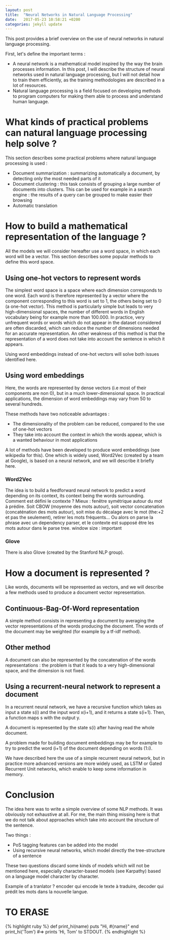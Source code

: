 ```yaml
---
layout: post
title:  "Neural Networks in Natural Language Processing"
date:   2017-05-23 10:58:21 +0200
categories: jekyll update
---
```


This post provides a brief overview on the use of neural networks in natural language processing.

First, let's define the important terms :
* A neural network is a mathematical model inspired by the way the brain processes information. In this post, I will describe the structure of neural networks used in natural language processing, but I will not detail how to train them efficiently, as the training methodologies are described in a lot of resources.
* Natural language processing is a field focused on developing methods to program computers for making them able to process and understand human language.

# What kinds of practical problems can natural language processing help solve ?

This section describes some practical problems where natural language processing is used :
* Document summarization : summarizing automatically a document, by detecting only the most needed parts of it
* Document clustering : this task consists of grouping a large number of documents into clusters. This can be used for example in a search engine : the results of a query can be grouped to make easier their browsing
* Automatic translation

# How to build a mathematical representation of the language ?

All the models we will consider hereafter use a word space, in which each word will be a vector. This section describes some popular methods to define this word space.

## Using one-hot vectors to represent words

The simplest word space is a space where each dimension corresponds to one word. Each word is therefore represented by a vector where the component corresponding to this word is set to 1, the others being set to 0 (a one-hot vector).
This method is particularly simple but leads to very high-dimensional spaces, the number of different words in English vocabulary being for example more than 100.000. In practice, very unfrequent words or words which do not appear in the dataset considered are often discarded, which can reduce the number of dimensions needed for an accurate representation.
An other weakness of this method is that the representation of a word does not take into account the sentence in which it appears.

Using word embeddings instead of one-hot vectors will solve both issues identified here.

## Using word embeddings

Here, the words are represented by dense vectors (i.e most of their components are non 0), but in a much lower-dimensional space. In practical applications, the dimension of word embeddings may vary from 50 to several hundreds.

These methods have two noticeable advantages :
* The dimensionality of the problem can be reduced, compared to the use of one-hot vectors
* They take into account the context in which the words appear, which is a wanted behaviour in most applications

A lot of methods have been developed to produce word embeddings (see wikipedia for this). One which is widely used, Word2Vec (created by a team at Google), is based on a neural network, and we will describe it briefly here.

### Word2Vec

The idea is to build a feedforward neural network to predict a word depending on its context, its context being the words surrounding.
Comment est défini le contexte ? Mieux : fenêtre symétrique autour du mot à prédire. Soit CBOW (moyenne des mots autour), soit vector concatenation (concaténation des mots autour), soit mise du décalage avec le mot (the:+2 et pas the seulement), retirer les mots fréquents...
Ou alors on parse la phrase avec un dependency parser, et le contexte est supposé être les mots autour dans le parse tree.
window size : important

### Glove

There is also Glove (created by the Stanford NLP group).

# How a document is represented ?

Like words, documents will be represented as vectors, and we will describe a few methods used to produce a document vector representation.

## Continuous-Bag-Of-Word representation

A simple method consists in representing a document by averaging the vector representations of the words producing the document. The words of the document may be weighted (for example by a tf-idf method).

## Other method

A document can also be represented by the concatenation of the words representations : the problem is that it leads to a very high-dimensional space, and the dimension is not fixed.

## Using a recurrent-neural network to represent a document

In a recurrent neural network, we have a recursive function which takes as input a state s(i) and the input word x(i+1), and it returns a state s(i+1).
Then, a function maps s with the output y.

A document is represented by the state s(i) after having read the whole document.

A problem made for building document embeddings may be for example to try to predict the word (i+1) of the document depending on words (1:i).

We have described here the use of a simple recurrent neural network, but in practice more advanced versions are more widely used, as LSTM or Gated Recurrent Unit networks, which enable to keep some information in memory.


# Conclusion

The idea here was to write a simple overview of some NLP methods. It was obviously not exhaustive at all. For me, the main thing missing here is that we do not talk about approaches which take into account the structure of the sentence.

Two things :
* PoS tagging features can be added into the model
* Using recursive neural networks, which model directly the tree-structure of a sentence

These two questions discard some kinds of models which will not be mentioned here, especially character-based models (see Karpathy) based on a language model character by character.

Example of a tranlator ? encoder qui encode le texte à traduire, decoder qui prédit les mots dans la nouvelle langue.

# TO ERASE

{% highlight ruby %}
def print_hi(name)
  puts "Hi, #{name}"
end
print_hi('Tom')
#=> prints 'Hi, Tom' to STDOUT.
{% endhighlight %}

[jekyll-docs]: https://jekyllrb.com/docs/home
[jekyll-gh]:   https://github.com/jekyll/jekyll
[jekyll-talk]: https://talk.jekyllrb.com/
